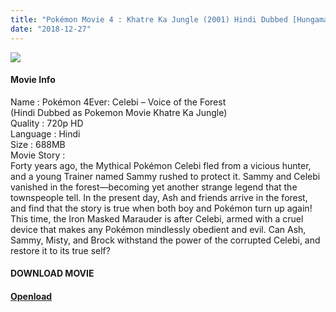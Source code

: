 ```yaml
---
title: "Pokémon Movie 4 : Khatre Ka Jungle (2001) Hindi Dubbed [Hungama TV/Disney XD]"
date: "2018-12-27"
---
```


[![](https://1.bp.blogspot.com/-iWdD9VoBF1U/XCTYvCANBsI/AAAAAAAAAUo/WNW-mC58sQ4A-E40YBGwPYZl6QtSJzcZgCLcBGAs/s400/IMG_20180514_201843-768x311{f1fbe200098b54790dff59ae59e3fe5d0d77f0cf81c18a408fef32d310eebde8}25281{f1fbe200098b54790dff59ae59e3fe5d0d77f0cf81c18a408fef32d310eebde8}2529.jpg)](https://1.bp.blogspot.com/-iWdD9VoBF1U/XCTYvCANBsI/AAAAAAAAAUo/WNW-mC58sQ4A-E40YBGwPYZl6QtSJzcZgCLcBGAs/s1600/IMG_20180514_201843-768x311{f1fbe200098b54790dff59ae59e3fe5d0d77f0cf81c18a408fef32d310eebde8}25281{f1fbe200098b54790dff59ae59e3fe5d0d77f0cf81c18a408fef32d310eebde8}2529.jpg)

#### Movie Info  
Name : Pokémon 4Ever: Celebi – Voice of the Forest  
(Hindi Dubbed as Pokemon Movie Khatre Ka Jungle)  
Quality : 720p HD  
Language : Hindi  
Size : 688MB  
Movie Story :  
Forty years ago, the Mythical Pokémon Celebi fled from a vicious hunter, and a young Trainer named Sammy rushed to protect it. Sammy and Celebi vanished in the forest—becoming yet another strange legend that the townspeople tell. In the present day, Ash and friends arrive in the forest, and find that the story is true when both boy and Pokémon turn up again! This time, the Iron Masked Marauder is after Celebi, armed with a cruel device that makes any Pokémon mindlessly obedient and evil. Can Ash, Sammy, Misty, and Brock withstand the power of the corrupted Celebi, and restore it to its true self?

#### DOWNLOAD MOVIE 

#### [Openload](https://technicalraja.xyz/qgFk)
